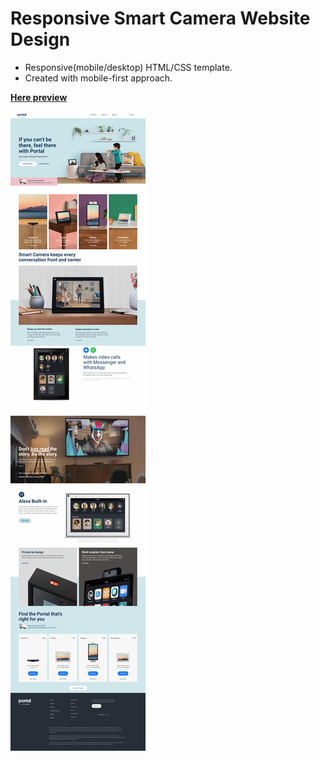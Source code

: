 # Responsive Smart Camera Website Design 

* Responsive(mobile/desktop) HTML/CSS template.
* Created with mobile-first approach.  

**[Here preview](https://marina-likholetova.github.io/portal-camera-webpage/)**

![template](preview.png "This is a simple template")
